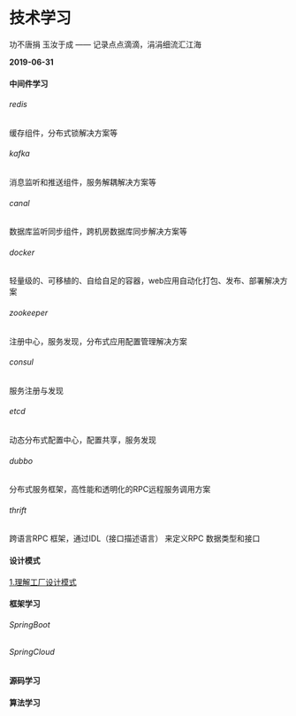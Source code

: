 # 技术学习
功不唐捐 玉汝于成 —— 记录点点滴滴，涓涓细流汇江海

**2019-06-31**

#### 中间件学习
###### redis
缓存组件，分布式锁解决方案等
###### kafka
消息监听和推送组件，服务解耦解决方案等
###### canal
数据库监听同步组件，跨机房数据库同步解决方案等
###### docker
轻量级的、可移植的、自给自足的容器，web应用自动化打包、发布、部署解决方案
###### zookeeper
注册中心，服务发现，分布式应用配置管理解决方案
###### consul
服务注册与发现
###### etcd
动态分布式配置中心，配置共享，服务发现
###### dubbo
分布式服务框架，高性能和透明化的RPC远程服务调用方案
###### thrift
跨语言RPC 框架，通过IDL（接口描述语言） 来定义RPC 数据类型和接口
#### 设计模式
[1.理解工厂设计模式]()
#### 框架学习
###### SpringBoot
###### SpringCloud
#### 源码学习
#### 算法学习

